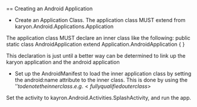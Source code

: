 ==
Creating an Android Application

- Create an Application Class.
The application class MUST extend from karyon.Android.Applications.Application

The application class MUST declare an inner class like the following:
public static class AndroidApplication extend Application.AndroidApplication
{
}

This declaration is just until a better way can be determined to link up the
karyon application and the android application

- Set up the AndroidManifest to load the inner application class by
setting the android:name attribute to the inner class.  This is done by using the
'$' to denote the inner class.  e.g. <fully qualified outer class>$<inner class>

Set the activity to kayron.Android.Activities.SplashActivity, and run the app.